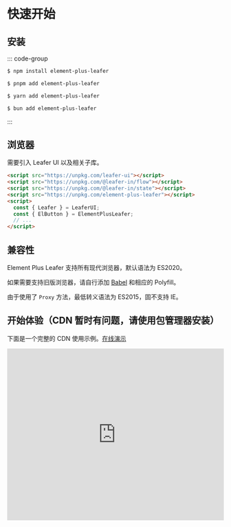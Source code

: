 # 快速开始

## 安装

::: code-group

```sh [npm]
$ npm install element-plus-leafer
```

```sh [pnpm]
$ pnpm add element-plus-leafer
```

```sh [yarn]
$ yarn add element-plus-leafer
```

```sh [bun]
$ bun add element-plus-leafer
```

:::

## 浏览器

需要引入 Leafer UI 以及相关子库。

```html
<script src="https://unpkg.com/leafer-ui"></script>
<script src="https://unpkg.com/@leafer-in/flow"></script>
<script src="https://unpkg.com/@leafer-in/state"></script>
<script src="https://unpkg.com/element-plus-leafer"></script>
<script>
  const { Leafer } = LeaferUI;
  const { ElButton } = ElementPlusLeafer;
  // ...
</script>
```

## 兼容性

Element Plus Leafer 支持所有现代浏览器，默认语法为 ES2020。

如果需要支持旧版浏览器，请自行添加 [Babel](https://babeljs.io) 和相应的 Polyfill。

由于使用了 `Proxy` 方法，最低转义语法为 ES2015，固不支持 IE。

## 开始体验（CDN 暂时有问题，请使用包管理器安装）

下面是一个完整的 CDN 使用示例。[在线演示](https://codepen.io/kooriookami/pen/OJeNPLp)

<iframe height="400" width="100%" src="https://codepen.io/kooriookami/embed/OJeNPLp?theme-id=light&default-tab=html,result" frameborder="no"></iframe>
